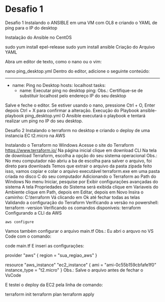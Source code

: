 # Desafio 1
Desafio 1
Instalando o ANSIBLE em uma VM com OL8 e criando o YAML de ping para o IP do desktop

Instalação do Ansible no CentOS

sudo yum install epel-release
sudo yum install ansible
Criação do Arquivo YAML

Abra um editor de texto, como o nano ou o vim:

nano ping_desktop.yml
Dentro do editor, adicione o seguinte conteúdo:

---
- name: Ping no Desktop
hosts: localhost
tasks:
    - name: Executar ping no desktop
    ping:
Obs.: Certifique-se de substituir localhost pelo endereço IP do seu desktop

Salve e feche o editor. Se estiver usando o nano, pressione Ctrl + O, Enter depois Ctrl + X para confirmar a alteração.
Execução do Playbook
ansible-playbook ping_desktop.yml
O Ansible executará o playbook e tentará realizar um ping no IP do seu desktop.

Desafio 2
Instalando o terraform no desktop e criando o deploy de uma instancia EC t2.micro na AWS

Instalando o Terraform no Windows
Acesse o site do Terraform
https://www.terraform.io/
Na página inicial clique em download CLI
Na tela de download Terraform, escolha a opção do seu sistema operacional
Obs.: No meu computador não abriu a ba de escolha para salver o arquivo, foi direto para downloads
Temos que extrair o arquivo da pasta zipada feito isso, vamos copiar e colar o arquivo executável terraform.exe em uma pasta criada no disco C do seu computador
Adicionando o Terraform ao Path do Windows
No menu Iniciar, pesquise por Exibir configurações avançadas do sistema
A tela Propriedades do Sistema será exibida
clique em Variaveis do Ambiente
clique em Path, depois em Editar, depois em Novo
Insira o caminho:
C:\terraform
Vá clicando em Ok até fechar todas as telas
Validando a configuração do Terraform
Verificando a versão no powershell:
terraform -version
Verificando os comandos disponíveis:
terraform
Configurando a CLI da AWS
```
aws configure
```
Vamos também configurar o arquivo main.tf Obs.: Eu abri o arquvo no VS Code com o comando:

code main.tf
E inseri as configurações:

provider "aws" {
    region = "sua_regiao_aws"
}

resource "aws_instance" "ec2_instance" {
ami           = "ami-0c55b159cbfafe1f0" 
instance_type = "t2.micro"
}
Obs.: Salve o arquivo antes de fechar o VsCode

E testei o deploy da EC2 pela linha de comando:

terraform init
terraform plan
terraform apply

